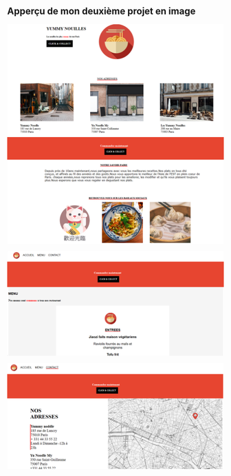 ## Apperçu de mon deuxième projet en image

![capture d'écran du site web](./images/Capture1.png)
![capture d'écran du site web](./images/Capture2.png)

![capture d'écran du site web](./images/Capturemenu.png)


![capture d'écran du site web](./images/Capturecontact.png)
